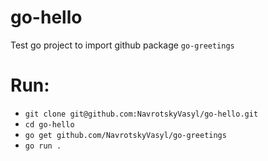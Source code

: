 # go-hello

Test go project to import github package `go-greetings`

# Run:
  - `git clone git@github.com:NavrotskyVasyl/go-hello.git`
  - `cd go-hello`
  - `go get github.com/NavrotskyVasyl/go-greetings`
  - `go run .`
